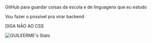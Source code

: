 <p> GitHub para guardar coisas da escola e de linguagens que eu estudo</p>

<p> Vou fazer o possível  pra virar backend</p>

<p> DIGA NÃO AO CSS</p>

![GUILEERME's Stats](https://github-readme-stats.vercel.app/api?username=GUILEERME&theme=vue-dark&show_icons=true&hide_border=true&count_private=true)
